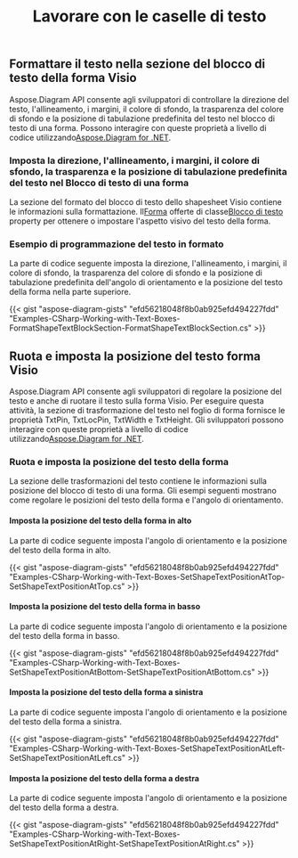﻿---
title: Lavorare con le caselle di testo
type: docs
weight: 210
url: /it/net/working-with-text-boxes/
description: Questa sezione spiega come formattare una forma di testo con Aspose.Diagram.
---
## **Formattare il testo nella sezione del blocco di testo della forma Visio**
 Aspose.Diagram API consente agli sviluppatori di controllare la direzione del testo, l'allineamento, i margini, il colore di sfondo, la trasparenza del colore di sfondo e la posizione di tabulazione predefinita del testo nel blocco di testo di una forma. Possono interagire con queste proprietà a livello di codice utilizzando[Aspose.Diagram for .NET](https://products.aspose.com/diagram/net/).
### **Imposta la direzione, l'allineamento, i margini, il colore di sfondo, la trasparenza e la posizione di tabulazione predefinita del testo nel Blocco di testo di una forma**
 La sezione del formato del blocco di testo dello shapesheet Visio contiene le informazioni sulla formattazione. Il[Forma](http://www.aspose.com/api/net/diagram/aspose.diagram/shape) offerte di classe[Blocco di testo](http://www.aspose.com/api/net/diagram/aspose.diagram/textblock) property per ottenere o impostare l'aspetto visivo del testo della forma.
### **Esempio di programmazione del testo in formato**
La parte di codice seguente imposta la direzione, l'allineamento, i margini, il colore di sfondo, la trasparenza del colore di sfondo e la posizione di tabulazione predefinita dell'angolo di orientamento e la posizione del testo della forma nella parte superiore.

{{< gist "aspose-diagram-gists" "efd56218048f8b0ab925efd494227fdd" "Examples-CSharp-Working-with-Text-Boxes-FormatShapeTextBlockSection-FormatShapeTextBlockSection.cs" >}}
## **Ruota e imposta la posizione del testo forma Visio**
 Aspose.Diagram API consente agli sviluppatori di regolare la posizione del testo e anche di ruotare il testo sulla forma Visio. Per eseguire questa attività, la sezione di trasformazione del testo nel foglio di forma fornisce le proprietà TxtPin, TxtLocPin, TxtWidth e TxtHeight. Gli sviluppatori possono interagire con queste proprietà a livello di codice utilizzando[Aspose.Diagram for .NET](https://products.aspose.com/diagram/net/).
### **Ruota e imposta la posizione del testo della forma**
La sezione delle trasformazioni del testo contiene le informazioni sulla posizione del blocco di testo di una forma. Gli esempi seguenti mostrano come regolare le posizioni del testo della forma e l'angolo di orientamento.
#### **Imposta la posizione del testo della forma in alto**
La parte di codice seguente imposta l'angolo di orientamento e la posizione del testo della forma in alto.

{{< gist "aspose-diagram-gists" "efd56218048f8b0ab925efd494227fdd" "Examples-CSharp-Working-with-Text-Boxes-SetShapeTextPositionAtTop-SetShapeTextPositionAtTop.cs" >}}
#### **Imposta la posizione del testo della forma in basso**
La parte di codice seguente imposta l'angolo di orientamento e la posizione del testo della forma in basso.

{{< gist "aspose-diagram-gists" "efd56218048f8b0ab925efd494227fdd" "Examples-CSharp-Working-with-Text-Boxes-SetShapeTextPositionAtBottom-SetShapeTextPositionAtBottom.cs" >}}
#### **Imposta la posizione del testo della forma a sinistra**
La parte di codice seguente imposta l'angolo di orientamento e la posizione del testo della forma a sinistra.

{{< gist "aspose-diagram-gists" "efd56218048f8b0ab925efd494227fdd" "Examples-CSharp-Working-with-Text-Boxes-SetShapeTextPositionAtLeft-SetShapeTextPositionAtLeft.cs" >}}
#### **Imposta la posizione del testo della forma a destra**
La parte di codice seguente imposta l'angolo di orientamento e la posizione del testo della forma a destra.

{{< gist "aspose-diagram-gists" "efd56218048f8b0ab925efd494227fdd" "Examples-CSharp-Working-with-Text-Boxes-SetShapeTextPositionAtRight-SetShapeTextPositionAtRight.cs" >}}
